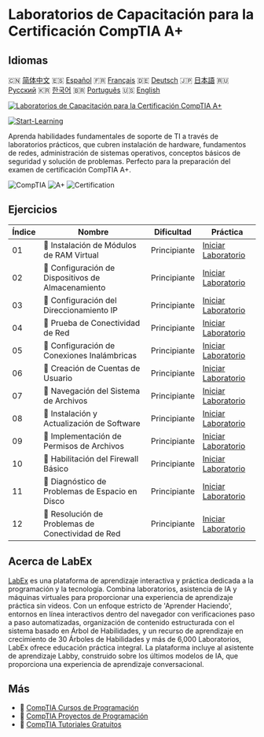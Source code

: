 # Laboratorios de Capacitación para la Certificación CompTIA A+

## Idiomas

🇨🇳 [简体中文](README_zh.md) 🇪🇸 [Español](README_es.md) 🇫🇷 [Français](README_fr.md) 🇩🇪 [Deutsch](README_de.md) 🇯🇵 [日本語](README_ja.md) 🇷🇺 [Русский](README_ru.md) 🇰🇷 [한국어](README_ko.md) 🇧🇷 [Português](README_pt.md) 🇺🇸 [English](README.md) 

[![Laboratorios de Capacitación para la Certificación CompTIA A+](https://cover-creator.labex.io/comptia-a-plus-training-labs.png?lang=es)](https://labex.io/es/courses/comptia-a-plus-training-labs)

[![Start-Learning](https://img.shields.io/badge/Start-Learning-whitesmoke?style=for-the-badge)](https://labex.io/es/courses/comptia-a-plus-training-labs)

Aprenda habilidades fundamentales de soporte de TI a través de laboratorios prácticos, que cubren instalación de hardware, fundamentos de redes, administración de sistemas operativos, conceptos básicos de seguridad y solución de problemas. Perfecto para la preparación del examen de certificación CompTIA A+.

![CompTIA](https://img.shields.io/badge/CompTIA-whitesmoke?style=for-the-badge&logo=comptia)
![A+](https://img.shields.io/badge/A+-whitesmoke?style=for-the-badge&logo=a+)
![Certification](https://img.shields.io/badge/Certification-whitesmoke?style=for-the-badge&logo=certification)


## Ejercicios

|   Índice | Nombre                                              | Dificultad   | Práctica                                                                                                                                                            |
|----------|-----------------------------------------------------|--------------|---------------------------------------------------------------------------------------------------------------------------------------------------------------------|
|       01 | 🧩  Instalación de Módulos de RAM Virtual           | Principiante | <a target='_blank' href='https://labex.io/es/labs/linux-installing-virtual-ram-modules-632799?course=comptia-a-plus-training-labs'>Iniciar Laboratorio</a>          |
|       02 | 🧩  Configuración de Dispositivos de Almacenamiento | Principiante | <a target='_blank' href='https://labex.io/es/labs/linux-configuring-storage-devices-632793?course=comptia-a-plus-training-labs'>Iniciar Laboratorio</a>             |
|       03 | 🧩  Configuración del Direccionamiento IP           | Principiante | <a target='_blank' href='https://labex.io/es/labs/linux-setting-up-ip-addressing-632801?course=comptia-a-plus-training-labs'>Iniciar Laboratorio</a>                |
|       04 | 🧩  Prueba de Conectividad de Red                   | Principiante | <a target='_blank' href='https://labex.io/es/labs/linux-testing-network-connectivity-632803?course=comptia-a-plus-training-labs'>Iniciar Laboratorio</a>            |
|       05 | 🧩  Configuración de Conexiones Inalámbricas        | Principiante | <a target='_blank' href='https://labex.io/es/labs/linux-configuring-wireless-connections-632794?course=comptia-a-plus-training-labs'>Iniciar Laboratorio</a>        |
|       06 | 🧩  Creación de Cuentas de Usuario                  | Principiante | <a target='_blank' href='https://labex.io/es/labs/linux-user-account-creation-632804?course=comptia-a-plus-training-labs'>Iniciar Laboratorio</a>                   |
|       07 | 🧩  Navegación del Sistema de Archivos              | Principiante | <a target='_blank' href='https://labex.io/es/labs/linux-file-system-navigation-632797?course=comptia-a-plus-training-labs'>Iniciar Laboratorio</a>                  |
|       08 | 🧩  Instalación y Actualización de Software         | Principiante | <a target='_blank' href='https://labex.io/es/labs/linux-software-installation-and-updates-632802?course=comptia-a-plus-training-labs'>Iniciar Laboratorio</a>       |
|       09 | 🧩  Implementación de Permisos de Archivos          | Principiante | <a target='_blank' href='https://labex.io/es/labs/linux-implementing-file-permissions-632798?course=comptia-a-plus-training-labs'>Iniciar Laboratorio</a>           |
|       10 | 🧩  Habilitación del Firewall Básico                | Principiante | <a target='_blank' href='https://labex.io/es/labs/linux-enabling-basic-firewall-632796?course=comptia-a-plus-training-labs'>Iniciar Laboratorio</a>                 |
|       11 | 🧩  Diagnóstico de Problemas de Espacio en Disco    | Principiante | <a target='_blank' href='https://labex.io/es/labs/linux-diagnosing-disk-space-issues-632795?course=comptia-a-plus-training-labs'>Iniciar Laboratorio</a>            |
|       12 | 🧩  Resolución de Problemas de Conectividad de Red  | Principiante | <a target='_blank' href='https://labex.io/es/labs/linux-resolving-network-connectivity-problems-632800?course=comptia-a-plus-training-labs'>Iniciar Laboratorio</a> |

## Acerca de LabEx

[LabEx](https://labex.io) es una plataforma de aprendizaje interactiva y práctica dedicada a la programación y la tecnología. Combina laboratorios, asistencia de IA y máquinas virtuales para proporcionar una experiencia de aprendizaje práctica sin videos. Con un enfoque estricto de 'Aprender Haciendo', entornos en línea interactivos dentro del navegador con verificaciones paso a paso automatizadas, organización de contenido estructurada con el sistema basado en Árbol de Habilidades, y un recurso de aprendizaje en crecimiento de 30 Árboles de Habilidades y más de 6,000 Laboratorios, LabEx ofrece educación práctica integral. La plataforma incluye al asistente de aprendizaje Labby, construido sobre los últimos modelos de IA, que proporciona una experiencia de aprendizaje conversacional.

## Más

- 🔗 [CompTIA Cursos de Programación](https://github.com/labex-labs/awesome-programming-courses)
- 🔗 [CompTIA Proyectos de Programación](https://github.com/labex-labs/awesome-programming-projects)
- 🔗 [CompTIA Tutoriales Gratuitos](https://github.com/labex-labs/comptia-free-tutorials)

